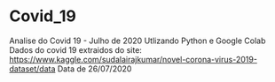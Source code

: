 # Covid_19
Analise do Covid 19 - Julho de 2020
Utlizando Python e Google Colab
Dados do covid 19 extraidos do site: https://www.kaggle.com/sudalairajkumar/novel-corona-virus-2019-dataset/data
Data de 26/07/2020
